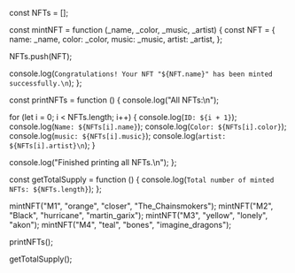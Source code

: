 const NFTs = [];


const mintNFT = function (_name, _color, _music, _artist) {
  const NFT = {
    name: _name,
    color: _color,
    music: _music,
    artist: _artist,
  };

  NFTs.push(NFT);

  console.log(`Congratulations! Your NFT "${NFT.name}" has been minted successfully.\n`);
};

const printNFTs = function () {
  console.log("All NFTs:\n");

  for (let i = 0; i < NFTs.length; i++) {
    console.log(`ID: ${i + 1}`);
    console.log(`Name: ${NFTs[i].name}`);
    console.log(`Color: ${NFTs[i].color}`);
    console.log(`music: ${NFTs[i].music}`);
    console.log(`artist: ${NFTs[i].artist}\n`);
  }

  console.log("Finished printing all NFTs.\n");
};


const getTotalSupply = function () {
  console.log(`Total number of minted NFTs: ${NFTs.length}`);
};


mintNFT("M1", "orange", "closer", "The_Chainsmokers");
mintNFT("M2", "Black", "hurricane", "martin_garix");
mintNFT("M3", "yellow", "lonely", "akon");
mintNFT("M4", "teal", "bones", "imagine_dragons");


printNFTs();


getTotalSupply();



